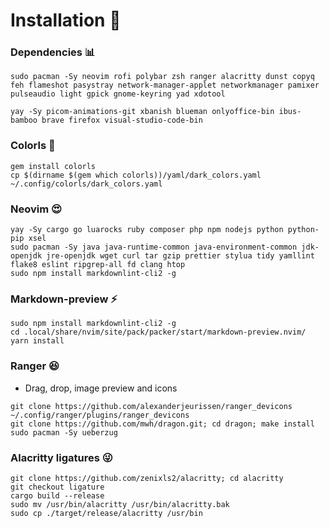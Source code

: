# Installation 🤵

### **Dependencies** 📊

```
sudo pacman -Sy neovim rofi polybar zsh ranger alacritty dunst copyq feh flameshot pasystray network-manager-applet networkmanager pamixer pulseaudio light gpick gnome-keyring yad xdotool
```

```
yay -Sy picom-animations-git xbanish blueman onlyoffice-bin ibus-bamboo brave firefox visual-studio-code-bin
```

### Colorls :file_folder:

```
gem install colorls
cp $(dirname $(gem which colorls))/yaml/dark_colors.yaml ~/.config/colorls/dark_colors.yaml
```

### Neovim :heart_eyes:

```
yay -Sy cargo go luarocks ruby composer php npm nodejs python python-pip xsel
sudo pacman -Sy java java-runtime-common java-environment-common jdk-openjdk jre-openjdk wget curl tar gzip prettier stylua tidy yamllint flake8 eslint ripgrep-all fd clang htop
sudo npm install markdownlint-cli2 -g
```

### Markdown-preview :zap:

```
sudo npm install markdownlint-cli2 -g
cd .local/share/nvim/site/pack/packer/start/markdown-preview.nvim/
yarn install
```

### Ranger :satisfied:

- Drag, drop, image preview and icons

```
git clone https://github.com/alexanderjeurissen/ranger_devicons ~/.config/ranger/plugins/ranger_devicons
git clone https://github.com/mwh/dragon.git; cd dragon; make install
sudo pacman -Sy ueberzug
```

### Alacritty ligatures :stuck_out_tongue_winking_eye:

```
git clone https://github.com/zenixls2/alacritty; cd alacritty
git checkout ligature
cargo build --release
sudo mv /usr/bin/alacritty /usr/bin/alacritty.bak
sudo cp ./target/release/alacritty /usr/bin
```
